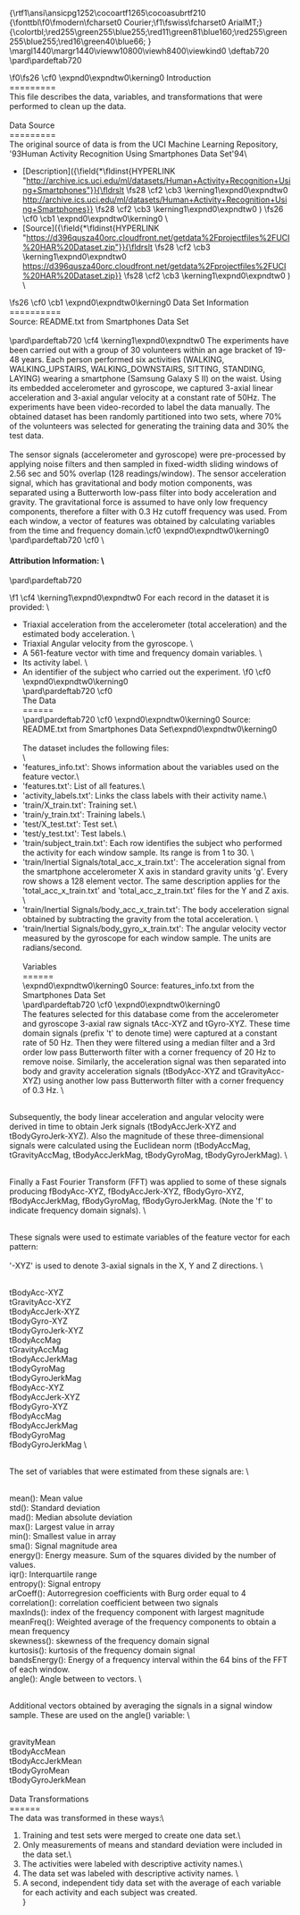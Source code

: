 {\rtf1\ansi\ansicpg1252\cocoartf1265\cocoasubrtf210
{\fonttbl\f0\fmodern\fcharset0 Courier;\f1\fswiss\fcharset0 ArialMT;}
{\colortbl;\red255\green255\blue255;\red11\green81\blue160;\red255\green255\blue255;\red16\green40\blue66;
}
\margl1440\margr1440\vieww10800\viewh8400\viewkind0
\deftab720
\pard\pardeftab720

\f0\fs26 \cf0 \expnd0\expndtw0\kerning0
Introduction\
=========\
This file describes the data, variables, and transformations that were performed to clean up the data.\
\
Data Source\
=========\
The original source of data is from the UCI Machine Learning Repository, \'93Human Activity Recognition Using Smartphones Data Set\'94\
* [Description]({\field{\*\fldinst{HYPERLINK "http://archive.ics.uci.edu/ml/datasets/Human+Activity+Recognition+Using+Smartphones"}}{\fldrslt 
\fs28 \cf2 \cb3 \kerning1\expnd0\expndtw0 http://archive.ics.uci.edu/ml/datasets/Human+Activity+Recognition+Using+Smartphones}}
\fs28 \cf2 \cb3 \kerning1\expnd0\expndtw0 )
\fs26 \cf0 \cb1 \expnd0\expndtw0\kerning0
\
* [Source]({\field{\*\fldinst{HYPERLINK "https://d396qusza40orc.cloudfront.net/getdata%2Fprojectfiles%2FUCI%20HAR%20Dataset.zip"}}{\fldrslt 
\fs28 \cf2 \cb3 \kerning1\expnd0\expndtw0 https://d396qusza40orc.cloudfront.net/getdata%2Fprojectfiles%2FUCI%20HAR%20Dataset.zip}}
\fs28 \cf2 \cb3 \kerning1\expnd0\expndtw0 )\
\

\fs26 \cf0 \cb1 \expnd0\expndtw0\kerning0
Data Set Information\
==========\
Source: README.txt from Smartphones Data Set\
\
\pard\pardeftab720
\cf4 \kerning1\expnd0\expndtw0 The experiments have been carried out with a group of 30 volunteers within an age bracket of 19-48 years. Each person performed six activities (WALKING, WALKING_UPSTAIRS, WALKING_DOWNSTAIRS, SITTING, STANDING, LAYING) wearing a smartphone (Samsung Galaxy S II) on the waist. Using its embedded accelerometer and gyroscope, we captured 3-axial linear acceleration and 3-axial angular velocity at a constant rate of 50Hz. The experiments have been video-recorded to label the data manually. The obtained dataset has been randomly partitioned into two sets, where 70% of the volunteers was selected for generating the training data and 30% the test data. \
\
The sensor signals (accelerometer and gyroscope) were pre-processed by applying noise filters and then sampled in fixed-width sliding windows of 2.56 sec and 50% overlap (128 readings/window). The sensor acceleration signal, which has gravitational and body motion components, was separated using a Butterworth low-pass filter into body acceleration and gravity. The gravitational force is assumed to have only low frequency components, therefore a filter with 0.3 Hz cutoff frequency was used. From each window, a vector of features was obtained by calculating variables from the time and frequency domain.\cf0 \expnd0\expndtw0\kerning0
\
\pard\pardeftab720
\cf0 \
#### Attribution Information: \
\pard\pardeftab720

\f1 \cf4 \kerning1\expnd0\expndtw0 For each record in the dataset it is provided: \
* Triaxial acceleration from the accelerometer (total acceleration) and the estimated body acceleration. \
* Triaxial Angular velocity from the gyroscope. \
* A 561-feature vector with time and frequency domain variables. \
* Its activity label. \
* An identifier of the subject who carried out the experiment.
\f0 \cf0 \expnd0\expndtw0\kerning0
\
\pard\pardeftab720
\cf0 \
The Data\
======\
\pard\pardeftab720
\cf0 \expnd0\expndtw0\kerning0
Source: README.txt from Smartphones Data Set\expnd0\expndtw0\kerning0
\
\
The dataset includes the following files:\
\
* 'features_info.txt': Shows information about the variables used on the feature vector.\
* 'features.txt': List of all features.\
* 'activity_labels.txt': Links the class labels with their activity name.\
* 'train/X_train.txt': Training set.\
* 'train/y_train.txt': Training labels.\
* 'test/X_test.txt': Test set.\
* 'test/y_test.txt': Test labels.\
* 'train/subject_train.txt': Each row identifies the subject who performed the activity for each window sample. Its range is from 1 to 30. \
* 'train/Inertial Signals/total_acc_x_train.txt': The acceleration signal from the smartphone accelerometer X axis in standard gravity units 'g'. Every row shows a 128 element vector. The same description applies for the 'total_acc_x_train.txt' and 'total_acc_z_train.txt' files for the Y and Z axis. \
* 'train/Inertial Signals/body_acc_x_train.txt': The body acceleration signal obtained by subtracting the gravity from the total acceleration. \
* 'train/Inertial Signals/body_gyro_x_train.txt': The angular velocity vector measured by the gyroscope for each window sample. The units are radians/second. \
\
Variables\
======\
\expnd0\expndtw0\kerning0
Source: features_info.txt from the Smartphones Data Set\
\pard\pardeftab720
\cf0 \expnd0\expndtw0\kerning0
\
The features selected for this database come from the accelerometer and gyroscope 3-axial raw signals tAcc-XYZ and tGyro-XYZ. These time domain signals (prefix 't' to denote time) were captured at a constant rate of 50 Hz. Then they were filtered using a median filter and a 3rd order low pass Butterworth filter with a corner frequency of 20 Hz to remove noise. Similarly, the acceleration signal was then separated into body and gravity acceleration signals (tBodyAcc-XYZ and tGravityAcc-XYZ) using another low pass Butterworth filter with a corner frequency of 0.3 Hz. \
\
Subsequently, the body linear acceleration and angular velocity were derived in time to obtain Jerk signals (tBodyAccJerk-XYZ and tBodyGyroJerk-XYZ). Also the magnitude of these three-dimensional signals were calculated using the Euclidean norm (tBodyAccMag, tGravityAccMag, tBodyAccJerkMag, tBodyGyroMag, tBodyGyroJerkMag). \
\
Finally a Fast Fourier Transform (FFT) was applied to some of these signals producing fBodyAcc-XYZ, fBodyAccJerk-XYZ, fBodyGyro-XYZ, fBodyAccJerkMag, fBodyGyroMag, fBodyGyroJerkMag. (Note the 'f' to indicate frequency domain signals). \
\
These signals were used to estimate variables of the feature vector for each pattern:  \
'-XYZ' is used to denote 3-axial signals in the X, Y and Z directions.\
\
tBodyAcc-XYZ\
tGravityAcc-XYZ\
tBodyAccJerk-XYZ\
tBodyGyro-XYZ\
tBodyGyroJerk-XYZ\
tBodyAccMag\
tGravityAccMag\
tBodyAccJerkMag\
tBodyGyroMag\
tBodyGyroJerkMag\
fBodyAcc-XYZ\
fBodyAccJerk-XYZ\
fBodyGyro-XYZ\
fBodyAccMag\
fBodyAccJerkMag\
fBodyGyroMag\
fBodyGyroJerkMag\
\
The set of variables that were estimated from these signals are: \
\
mean(): Mean value\
std(): Standard deviation\
mad(): Median absolute deviation \
max(): Largest value in array\
min(): Smallest value in array\
sma(): Signal magnitude area\
energy(): Energy measure. Sum of the squares divided by the number of values. \
iqr(): Interquartile range \
entropy(): Signal entropy\
arCoeff(): Autorregresion coefficients with Burg order equal to 4\
correlation(): correlation coefficient between two signals\
maxInds(): index of the frequency component with largest magnitude\
meanFreq(): Weighted average of the frequency components to obtain a mean frequency\
skewness(): skewness of the frequency domain signal \
kurtosis(): kurtosis of the frequency domain signal \
bandsEnergy(): Energy of a frequency interval within the 64 bins of the FFT of each window.\
angle(): Angle between to vectors.\
\
Additional vectors obtained by averaging the signals in a signal window sample. These are used on the angle() variable:\
\
gravityMean\
tBodyAccMean\
tBodyAccJerkMean\
tBodyGyroMean\
tBodyGyroJerkMean\
\
Data Transformations\
======\
The data was transformed in these ways:\
1. Training and test sets were merged to create one data set.\
2. Only measurements of means and standard deviation were included in the data set.\
3. The activities were labeled with descriptive activity names.\
4. The data set was labeled with descriptive activity names. \
5. A second, independent tidy data set with the average of each variable for each activity and each subject was created.\
}